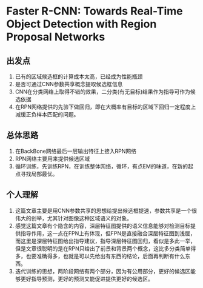 # Faster R-CNN: Towards Real-Time Object Detection with Region Proposal Networks

## 出发点

1. 已有的区域候选框的计算成本太高，已经成为性能瓶颈
2. 是否可通过CNN参数共享概念提取候选框信息
3. CNN在分类网络上取得不错的效果，二分类(有无目标)结果作为指导可作为候选依据
4. 在RPN网络提供的先验下做回归，即在大概率有目标的区域下回归一定程度上减缓正负样本匹配的问题。

## 总体思路

1. 在BackBone网络最后一层输出特征上接入RPN网络
2. RPN网络主要用来提供候选区域
3. 循环训练，先训练RPN，在训练整体网络，循环，有点EM的味道，在新的起点寻找局部最优。

## 个人理解

1.  这篇文章主要是用CNN参数共享的思想给提出候选框提速，参数共享是一个很伟大的创举，尤其针对图像这种区域语义的对象。
2. 感觉这篇文章有个隐含的内容，深层特征图提供的语义信息能够对检测目标提供指导作用，这一点在FPN上有体现，但FPN是直接融合深层特征图到浅层，而这里是深层特征图给出指导建议，指导深层特征图回归，看似是多此一举，但是文章很聪明的是在RPN只给出了前景和背景两个概念，这比多分类简单得多，也要准确得多，也就是可以先给出有东西的结论，后面再判断有什么东西。
3. 迭代训练的思想，两阶段网络有两个部分，因为有公用部分，更好的候选区能够更好指导预测，更好的预测又能促进提供更好的候选区。